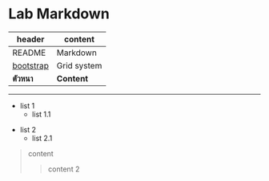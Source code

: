 # Lab Markdown

| header | content |
--|--
| README | Markdown |
|[bootstrap](https://getbootstrap.com/docs/4.4/layout/grid/) | Grid system |
|**ตัวหนา**  | **Content** |

<hr>

- list 1
    - list 1.1
+ list 2
    + list 2.1

>content
>>content 2